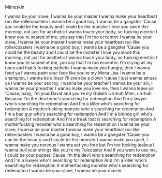 Måneskin

I wanna be your slave, I wanna be your master
I wanna make your heartbeat run like rollercoasters
I wanna be a good boy, I wanna be a gangster
'Cause you could be the beauty and I could be the monster
I love you since this morning, not just for aesthetic
I wanna touch your body, so fucking electric
I know you're scared of me, you say that I'm too eccentric
I wanna be your slave, I wanna be your master
I wanna make your heartbeat run like rollercoasters
I wanna be a good boy, I wanna be a gangster
'Cause you could be the beauty and I could be the monster
I love you since this morning, not just for aesthetic
I wanna touch your body, so fucking electric
I know you're scared of me, you say that I'm too eccentric
I'm crying all my tears and that's fucking pathetic
I wanna make you hungry, then I wanna feed ya
I wanna paint your face like you're my Mona Lisa
I wanna be a champion, I wanna be a loser
I'll even be a clown 'cause I just wanna amuse ya
I wanna be your sex toy, I wanna be your teacher
I wanna be your sin, I wanna be your preacher
I wanna make you love me, then I wanna leave ya
'Cause, baby, I'm your David and you're my Goliath
Uh-huh
Mhm, uh-huh
Because I'm the devil who's searching for redemption
And I'm a lawyer who's searching for redemption
And I'm a killer who's searching for redemption
A motherfucking monster who's searching for redemption
And I'm a bad guy who's searching for redemption
And I'm a blonde girl who's searching for redemption
And I'm a freak that is searching for redemption
A motherfucking monster who's searching for redemption
I wanna be your slave, I wanna be your master
I wanna make your heartbeat run like rollercoasters
I wanna be a good boy, I wanna be a gangster
'Cause you can be the beauty and I could be the monster
I wanna make you quiet, I wanna make you nervous
I wanna set you free but I'm too fucking jealous
I wanna pull your strings like you're my Telecaster
And if you want to use me, I could be your puppet
'Cause I'm the devil who's searching for redemption
And I'm a lawyer who's searching for redemption
And I'm a killer who's searching for redemption
A motherfucking monster who's searching for redemption
I wanna be your slave, I wanna be your master
